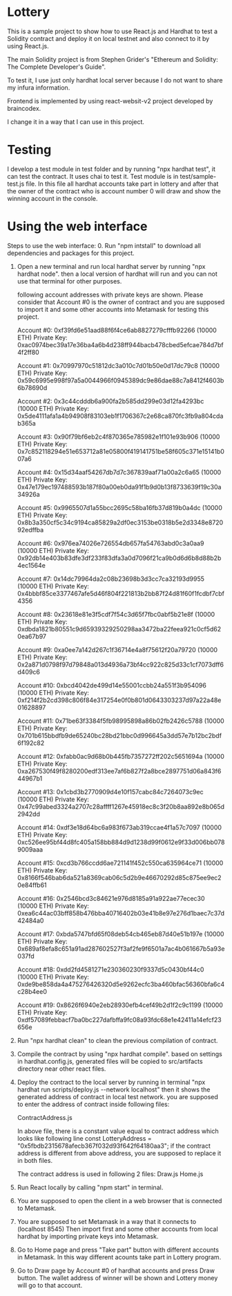 # Lottery 

This is a sample project to show how to use React.js and Hardhat to test a Solidity contract and 
deploy it on local testnet and also connect to it by using React.js.

The main Solidity project is from Stephen Grider's "Ethereum and Solidity: The Complete Developer's Guide".

To test it, I use just only hardhat local server because I do not want to share my infura information.

Frontend is implemented by using react-websit-v2 project developed by braincodex.

I change it in a way that I can use in this project.

# Testing 

I develop a test module in test folder and by running "npx hardhat test", it can test the contract. 
It uses chai to test it.
Test module is in test/sample-test.js file.
In this file all hardhat accounts take part in lottery and after that the owner of the contract who is account number 0 will draw and show the winning account in the console.

# Using the web interface

Steps to use the web interface:
0. Run "npm intstall" to download all dependencies and packages for this project. 

1. Open a new terminal and run local hardhat server by running  "npx hardhat node".
   then a local version of hardhat will run and you can not use that terminal for
   other purposes.

   following account addresses with private keys are shown.
   Please consider that Account #0 is the owner of contract and you are supposed to 
   import it and some other accounts into Metamask for testing this project.


      Account #0: 0xf39fd6e51aad88f6f4ce6ab8827279cfffb92266 (10000 ETH)
      Private Key: 0xac0974bec39a17e36ba4a6b4d238ff944bacb478cbed5efcae784d7bf4f2ff80

      Account #1: 0x70997970c51812dc3a010c7d01b50e0d17dc79c8 (10000 ETH)
      Private Key: 0x59c6995e998f97a5a0044966f0945389dc9e86dae88c7a8412f4603b6b78690d

      Account #2: 0x3c44cdddb6a900fa2b585dd299e03d12fa4293bc (10000 ETH)
      Private Key: 0x5de4111afa1a4b94908f83103eb1f1706367c2e68ca870fc3fb9a804cdab365a

      Account #3: 0x90f79bf6eb2c4f870365e785982e1f101e93b906 (10000 ETH)
      Private Key: 0x7c852118294e51e653712a81e05800f419141751be58f605c371e15141b007a6

      Account #4: 0x15d34aaf54267db7d7c367839aaf71a00a2c6a65 (10000 ETH)
      Private Key: 0x47e179ec197488593b187f80a00eb0da91f1b9d0b13f8733639f19c30a34926a

      Account #5: 0x9965507d1a55bcc2695c58ba16fb37d819b0a4dc (10000 ETH)
      Private Key: 0x8b3a350cf5c34c9194ca85829a2df0ec3153be0318b5e2d3348e872092edffba

      Account #6: 0x976ea74026e726554db657fa54763abd0c3a0aa9 (10000 ETH)
      Private Key: 0x92db14e403b83dfe3df233f83dfa3a0d7096f21ca9b0d6d6b8d88b2b4ec1564e

      Account #7: 0x14dc79964da2c08b23698b3d3cc7ca32193d9955 (10000 ETH)
      Private Key: 0x4bbbf85ce3377467afe5d46f804f221813b2bb87f24d81f60f1fcdbf7cbf4356

      Account #8: 0x23618e81e3f5cdf7f54c3d65f7fbc0abf5b21e8f (10000 ETH)
      Private Key: 0xdbda1821b80551c9d65939329250298aa3472ba22feea921c0cf5d620ea67b97

      Account #9: 0xa0ee7a142d267c1f36714e4a8f75612f20a79720 (10000 ETH)
      Private Key: 0x2a871d0798f97d79848a013d4936a73bf4cc922c825d33c1cf7073dff6d409c6

      Account #10: 0xbcd4042de499d14e55001ccbb24a551f3b954096 (10000 ETH)
      Private Key: 0xf214f2b2cd398c806f84e317254e0f0b801d0643303237d97a22a48e01628897

      Account #11: 0x71be63f3384f5fb98995898a86b02fb2426c5788 (10000 ETH)
      Private Key: 0x701b615bbdfb9de65240bc28bd21bbc0d996645a3dd57e7b12bc2bdf6f192c82

      Account #12: 0xfabb0ac9d68b0b445fb7357272ff202c5651694a (10000 ETH)
      Private Key: 0xa267530f49f8280200edf313ee7af6b827f2a8bce2897751d06a843f644967b1

      Account #13: 0x1cbd3b2770909d4e10f157cabc84c7264073c9ec (10000 ETH)
      Private Key: 0x47c99abed3324a2707c28affff1267e45918ec8c3f20b8aa892e8b065d2942dd

      Account #14: 0xdf3e18d64bc6a983f673ab319ccae4f1a57c7097 (10000 ETH)
      Private Key: 0xc526ee95bf44d8fc405a158bb884d9d1238d99f0612e9f33d006bb0789009aaa

      Account #15: 0xcd3b766ccdd6ae721141f452c550ca635964ce71 (10000 ETH)
      Private Key: 0x8166f546bab6da521a8369cab06c5d2b9e46670292d85c875ee9ec20e84ffb61

      Account #16: 0x2546bcd3c84621e976d8185a91a922ae77ecec30 (10000 ETH)
      Private Key: 0xea6c44ac03bff858b476bba40716402b03e41b8e97e276d1baec7c37d42484a0

      Account #17: 0xbda5747bfd65f08deb54cb465eb87d40e51b197e (10000 ETH)
      Private Key: 0x689af8efa8c651a91ad287602527f3af2fe9f6501a7ac4b061667b5a93e037fd

      Account #18: 0xdd2fd4581271e230360230f9337d5c0430bf44c0 (10000 ETH)
      Private Key: 0xde9be858da4a475276426320d5e9262ecfc3ba460bfac56360bfa6c4c28b4ee0

      Account #19: 0x8626f6940e2eb28930efb4cef49b2d1f2c9c1199 (10000 ETH)
      Private Key: 0xdf57089febbacf7ba0bc227dafbffa9fc08a93fdc68e1e42411a14efcf23656e


2. Run "npx hardhat clean" to clean the previous compilation of contract.

3. Compile the contract by using "npx hardhat compile". 
   based on settings in hardhat.config.js, generated files will be copied to src/artifacts directory near other react files.

4. Deploy the contract to the local server by running in terminal "npx hardhat run scripts/deploy.js --network localhost"
   then it shows the generated address of contract in local test network.
   you are supposed to enter the address of contract inside following files:

   ContractAddress.js

   In above file, there is a constant value equal to contract address which looks like following line
   const LotteryAddress = "0x5fbdb2315678afecb367f032d93f642f64180aa3";
   if the contract address is different from above address, you are supposed to replace it in both files.

   The contract address is used in following 2 files:
   Draw.js 
   Home.js 

5. Run React locally by calling "npm start" in terminal.
6. You are supposed to open the client in a web browser that is connected to Metamask.
7. You are supposed to set Metamask in a way that it connects to (localhost 8545)
   Then import first and some other accounts from  local hardhat by importing private keys into Metamask.
8. Go to Home page and press "Take part" button with different accounts in Metamask.
   In this way different acounts take part in Lottery program.
9. Go to Draw page by Account #0 of hardhat accounts and press Draw button.
   The wallet address of winner will be shown and Lottery money will go to that account.


